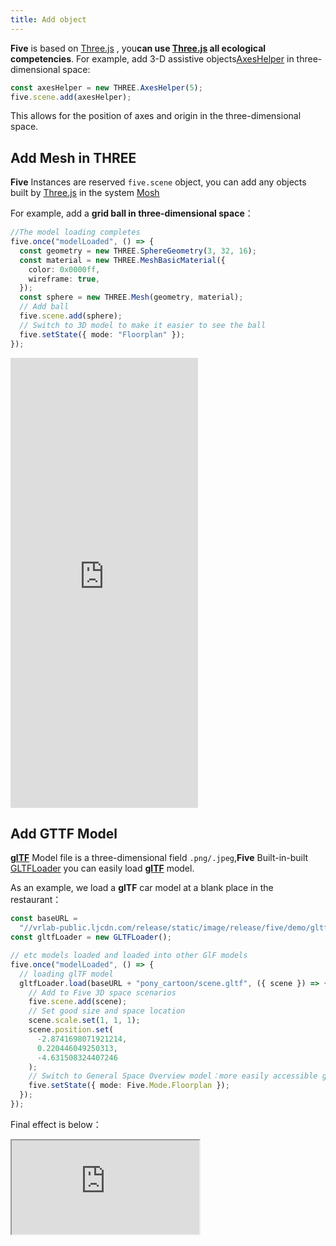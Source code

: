```yaml
---
title: Add object
---
```


**Five** is based on [Three.js](https://threejs.org/) , you**can use [Three.js](https://threejs.org/) all ecological competencies**.
For example, add 3-D assistive objects[AxesHelper](https://threejs.org/docs/index.html?q=AxesHelper#api/zh/helpers/AxesHelper) in three-dimensional space:

```ts
const axesHelper = new THREE.AxesHelper(5);
five.scene.add(axesHelper);
```

This allows for the position of axes and origin in the three-dimensional space.

## Add Mesh in THREE

**Five** Instances are reserved `five.scene` object, you can add any objects built by [Three.js](https://threejs.org/) in the system [Mosh](https://threejs.org/docs/index.html?q=Mesh#api/zh/objects/Mesh)

For example, add a **grid ball in three-dimensional space**：

```ts
//The model loading completes
five.once("modelLoaded", () => {
  const geometry = new THREE.SphereGeometry(3, 32, 16);
  const material = new THREE.MeshBasicMaterial({
    color: 0x0000ff,
    wireframe: true,
  });
  const sphere = new THREE.Mesh(geometry, material);
  // Add ball
  five.scene.add(sphere);
  // Switch to 3D model to make it easier to see the ball
  five.setState({ mode: "Floorplan" });
});
```

<iframe height="720" style={{width: '100%', height: '720px'}} scrolling="no" title="five-add-mesh" src="https://codepen.io/solome-the-selector/embed/xxPQKrQ?default-tab=result%2Cresult&editable=true&theme-id=light" frameborder="no" loading="lazy" allowtransparency="true" allowfullscreen="true">
  See the Pen <a href="https://codepen.io/solome-the-selector/pen/xxPQKrQ">
  five-add-mesh</a> by 掬一捧 (<a href="https://codepen.io/solome-the-selector">@solome-the-selector</a>)
  on <a href="https://codepen.io">CodePen</a>.
</iframe>

## Add GTTF Model

[**glTF**](https://www.khronos.org/gltf/) Model file is a three-dimensional field `.png/.jpeg`,**Five** Built-in-built [GLTFLoader](https://unpkg.com/@realsee/five@5.0.0-alpha.106/docs/modules/gltf_loader.html) you can easily load [**glTF**](https://www.khronos.org/gltf/) model.

As an example, we load a **glTF** car model at a blank place in the restaurant：

```ts
const baseURL =
  "//vrlab-public.ljcdn.com/release/static/image/release/five/demo/gltf/";
const gltfLoader = new GLTFLoader();

// etc models loaded and loaded into other GlF models
five.once("modelLoaded", () => {
  // loading glTF model
  gltfLoader.load(baseURL + "pony_cartoon/scene.gltf", ({ scene }) => {
    // Add to Five 3D space scenarios
    five.scene.add(scene);
    // Set good size and space location
    scene.scale.set(1, 1, 1);
    scene.position.set(
      -2.8741698071921214,
      0.220446049250313,
      -4.631508324407246
    );
    // Switch to General Space Overview model：more easily accessible glTF model
    five.setState({ mode: Five.Mode.Floorplan });
  });
});
```

Final effect is below：

<iframe
  src="https://codesandbox.io/embed/solitary-shape-8t8vy0?fontsize=14&hidenavigation=1&theme=light&view=preview"
  style={{width:'100%',height:'560px', border:0, borderRadius: '4px', overflow:'hidden'}}
  title="solitary-shape-8t8vy0"
  allow="accelerometer; ambient-light-sensor; camera; encrypted-media; geolocation; gyroscope; hid; microphone; midi; payment; usb; vr; xr-spatial-tracking"
  sandbox="allow-forms allow-modals allow-popups allow-presentation allow-same-origin allow-scripts"></iframe>
